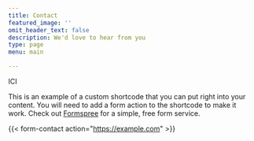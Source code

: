 ```yaml
---
title: Contact
featured_image: ''
omit_header_text: false
description: We'd love to hear from you
type: page
menu: main

---
```


ICI

This is an example of a custom shortcode that you can put right into your content. You will need to add a form action to the shortcode to make it work. Check out [Formspree](https://formspree.io/) for a simple, free form service. 

{{< form-contact action="https://example.com"  >}}
